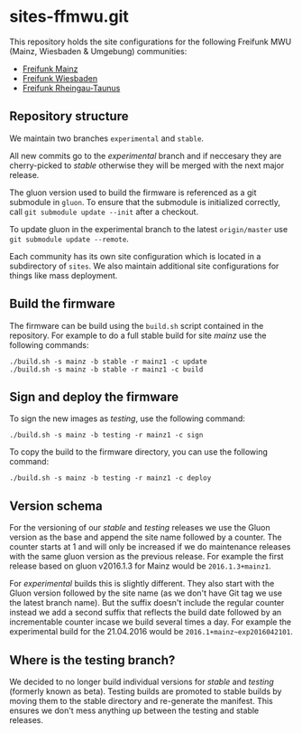 # sites-ffmwu.git
This repository holds the site configurations for the following Freifunk MWU (Mainz, Wiesbaden & Umgebung) communities:

* [Freifunk Mainz](http://www.freifunk-mainz.de)
* [Freifunk Wiesbaden](http://wiesbaden.freifunk.net)
* [Freifunk Rheingau-Taunus](https://www.freifunk-rheingau.de)

## Repository structure
We maintain two branches `experimental` and `stable`.

All new commits go to the _experimental_ branch and if neccesary they are cherry-picked to _stable_ otherwise they will be merged with the next major release.

The gluon version used to build the firmware is referenced as a git submodule in `gluon`.
To ensure that the submodule is initialized correctly, call `git submodule update --init` after a checkout.

To update gluon in the experimental branch to the latest `origin/master` use `git submodule update --remote`.

Each community has its own site configuration which is located in a subdirectory of `sites`.
We also maintain additional site configurations for things like mass deployment.

## Build the firmware
The firmware can be build using the `build.sh` script contained in the repository.
For example to do a full stable build for site _mainz_ use the following commands:

```
./build.sh -s mainz -b stable -r mainz1 -c update
./build.sh -s mainz -b stable -r mainz1 -c build
```

## Sign and deploy the firmware
To sign the new images as _testing_, use the following command:

```
./build.sh -s mainz -b testing -r mainz1 -c sign
```

To copy the build to the firmware directory, you can use the following command:

```
./build.sh -s mainz -b testing -r mainz1 -c deploy
```

## Version schema
For the versioning of our _stable_ and _testing_ releases we use the Gluon version as the base and append the site name followed by a counter. The counter starts at 1 and will only be increased if we do maintenance releases with the same gluon version as the previous release. For example the first release based on gluon v2016.1.3 for Mainz would be `2016.1.3+mainz1`.

For _experimental_ builds this is slightly different. They also start with the Gluon version followed by the site name (as we don't have Git tag we use the latest branch name). But the suffix doesn't include the regular counter instead we add a second suffix that reflects the build date followed by an incrementable counter incase we build several times a day. For example the experimental build for the 21.04.2016 would be `2016.1+mainz~exp2016042101`.

## Where is the testing branch?
We decided to no longer build individual versions for _stable_ and _testing_ (formerly known as beta). Testing builds are promoted to stable builds by moving them to the stable directory and re-generate the manifest. This ensures we don't mess anything up between the testing and stable releases.
